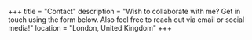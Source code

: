 +++
title = "Contact"
description = "Wish to collaborate with me? Get in touch using the form below. Also feel free to reach out via email or social media!"
location = "London, United Kingdom"
+++
